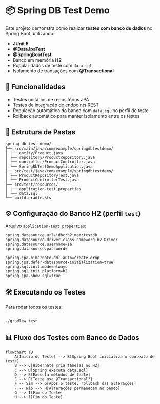 # 📦 Spring DB Test Demo

Este projeto demonstra como realizar **testes com banco de dados** no Spring Boot, utilizando:

- **JUnit 5**
- **@DataJpaTest**
- **@SpringBootTest**
- Banco em memória **H2**
- Popular dados de teste com `data.sql`
- Isolamento de transações com **@Transactional**

## 🚀 Funcionalidades

- Testes unitários de repositórios JPA
- Testes de integração de endpoints REST
- População automática do banco com `data.sql` no perfil de teste
- Rollback automático para manter isolamento entre os testes

## 📂 Estrutura de Pastas

```text
spring-db-test-demo/
├── src/main/java/com/example/springdbtestdemo/
│ ├── entity/Product.java
│ ├── repository/ProductRepository.java
│ ├── controller/ProductController.java
│ └── SpringDbTestDemoApplication.java
├── src/test/java/com/example/springdbtestdemo/
│ ├── ProductRepositoryTest.java
│ └── ProductControllerTest.java
├── src/test/resources/
│ ├── application-test.properties
│ └── data.sql
└── build.gradle.kts
```

## ⚙️ Configuração do Banco H2 (perfil `test`)
Arquivo `application-test.properties`:
```properties
spring.datasource.url=jdbc:h2:mem:testdb
spring.datasource.driver-class-name=org.h2.Driver
spring.datasource.username=sa
spring.datasource.password=

spring.jpa.hibernate.ddl-auto=create-drop
spring.jpa.defer-datasource-initialization=true
spring.sql.init.mode=always
spring.sql.init.platform=h2
spring.jpa.show-sql=true
```

## 🛠 Executando os Testes

Para rodar todos os testes:
```bash

./gradlew test

```

## 📊 Fluxo dos Testes com Banco de Dados

```mermaid
flowchart TD
    A[Início do Teste] --> B[Spring Boot inicializa o contexto de teste]
    B --> C[Hibernate cria tabelas no H2]
    C --> D[Spring executa data.sql]
    D --> E[Executa métodos de teste]
    E --> F{Teste usa @Transactional?}
    F -- Sim --> G[Após o teste, rollback das alterações]
    F -- Não --> H[Alterações permanecem no banco]
    G --> I[Fim do Teste]
    H --> I[Fim do Teste]
```



